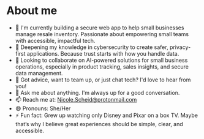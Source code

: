 # About me

- 🔭 I'm currently building a secure web app to help small businesses manage resale inventory. Passionate about empowering small teams with accessible, impactful tech.
- 🌱 Deepening my knowledge in cybersecurity to create safer, privacy-first applications. Because trust starts with how you handle data.
- 👯 Looking to collaborate on AI-powered solutions for small business operations, especially in product tracking, sales insights, and secure data management.
- 🤝 Got advice, want to team up, or just chat tech? I'd love to hear from you!
- 💬 Ask me about anything. I'm always up for a good conversation.
- 📫 Reach me at: Nicole.Scheid@protonmail.com
- 😄 Pronouns: She/Her
- ⚡ Fun fact: Grew up watching only Disney and Pixar on a box TV. Maybe that’s why I believe great experiences should be simple, clear, and accessible.
